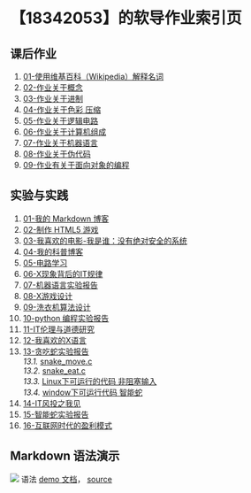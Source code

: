 # 【18342053】的软导作业索引页

## 课后作业

1. [01-使用维基百科（Wikipedia）解释名词](hw01)
2. [02-作业关于概念](hw02)
3. [03-作业关于进制](hw03)
4. [04-作业关于色彩 压缩](hw04)
5. [05-作业关于逻辑电路](hw05)
6. [06-作业关于计算机组成](hw06)
7. [07-作业关于机器语言](hw07)
8. [08-作业关于伪代码](hw08)
9. [09-作业有关于面向对象的编程](hw09)

## 实验与实践

1. [01-我的 Markdown 博客](lab01)
2. [02-制作 HTML5 游戏](lab02)
3. [03-我喜欢的电影-我是谁：没有绝对安全的系统](lab03)
4. [04-我的科普博客](lab04)
5. [05-电路学习](lab05)
6. [06-X现象背后的IT规律](lab06)
7. [07-机器语言实验报告](lab07)
8. [08-X游戏设计](lab08)
9. [09-洗衣机算法设计](lab09)
10. [10-python 编程实验报告](lab10)
11. [11-IT伦理与道德研究](lab11)
12. [12-我喜欢的X语言](lab12)
13. [13-贪吃蛇实验报告](lab13)  
*13.1.* [snake_move.c](snake_move.c)  
*13.2.* [snake_eat.c](snake_eat.c)  
*13.3.* [Linux下可运行的代码 非阻塞输入](snake-kbhit.c)  
*13.4.* [window下可运行代码 智能蛇](snake-ai.c)  
14. [14-IT风投之我见](lab14)
15. [15-智能蛇实验报告](lab15)
16. [16-互联网时代的盈利模式](lab16)


## Markdown 语法演示

![](images/exclamation.png) 语法 [demo 文档](demo)， [source](https://github.com/sysu-swi/homework/blob/gh-pages/demo.md)



